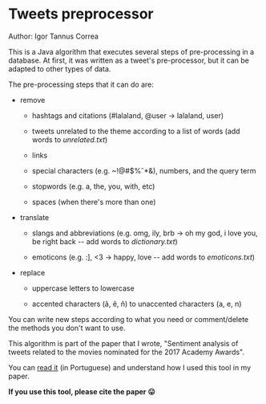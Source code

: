 # Tweets preprocessor

Author: Igor Tannus Correa

This is a Java algorithm that executes several steps of pre-processing in a database. At first, it was written as a tweet's pre-processor, but it can be adapted to other types of data. 

The pre-processing steps that it can do are:

- remove
  
  - hashtags and citations (#lalaland, @user -> lalaland, user)
  
  - tweets unrelated to the theme according to a list of words (add words to *unrelated.txt*)
  
  - links
  
  - special characters (e.g. ~!@#$%ˆ*&), numbers, and the query term
  
  - stopwords (e.g. a, the, you, with, etc)
  
  - spaces (when there's more than one)
  

- translate

  - slangs and abbreviations (e.g. omg, ily, brb -> oh my god, i love you, be right back -- add words to *dictionary.txt*)
  
  - emoticons (e.g. :], <3 -> happy, love -- add words to *emoticons.txt*)
  
  
- replace

  - uppercase letters to lowercase  
  
  - accented characters (ã, ê, ñ) to unaccented characters (a, e, n)


You can write new steps according to what you need or comment/delete the methods you don't want to use.

This algorithm is part of the paper that I wrote, "Sentiment analysis of tweets related to the movies nominated for the 2017 Academy Awards".

You can [read it](https://igoortc.github.io/research) (in Portuguese) and understand how I used this tool in my paper.

**If you use this tool, please cite the paper :stuck_out_tongue:**
